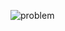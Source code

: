 ![problem](https://github.com/sathiiii/codeBase/blob/master/codeBase/moraXtreme%20Past%20Problems/moraXtreme4.0/Bi-colored%20Tree/problem.jpg)
